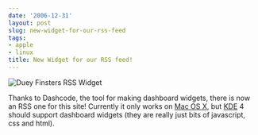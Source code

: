 ```yaml
---
date: '2006-12-31'
layout: post
slug: new-widget-for-our-rss-feed
tags:
- apple
- linux
title: New Widget for our RSS feed!
---
```


![Duey Finsters RSS
Widget](http://img216.imageshack.us/img216/1396/picture2tn0.png "Duey Finsters
RSS Widget")

Thanks to Dashcode, the tool for making dashboard widgets, there is now an RSS
one for this site! Currently it only works on [Mac OS X][], but [KDE][] 4
should support dashboard widgets (they are really just bits of javascript, css
and html).

[Mac OS X]: http://www.apple.com/macosx/leopard/index.html "Mac OS X"

[KDE]: http://www.kde.org "K Desktop Enviroment"